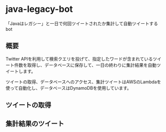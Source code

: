 # java-legacy-bot

「Javaはレガシー」と一日で何回ツイートされたか集計して自動ツイートするbot

## 概要

Twitter APIを利用して検索クエリを投げて、指定したワードが含まれているツイート件数を取得し、データベースに保存して、一日の終わりに集計結果を自動ツイートします。

ツイートの取得、データベースへのアクセス、集計ツイートはAWSのLambdaを使って自動化し、データベースはDynamoDBを使用しています。

## ツイートの取得

## 集計結果のツイート
